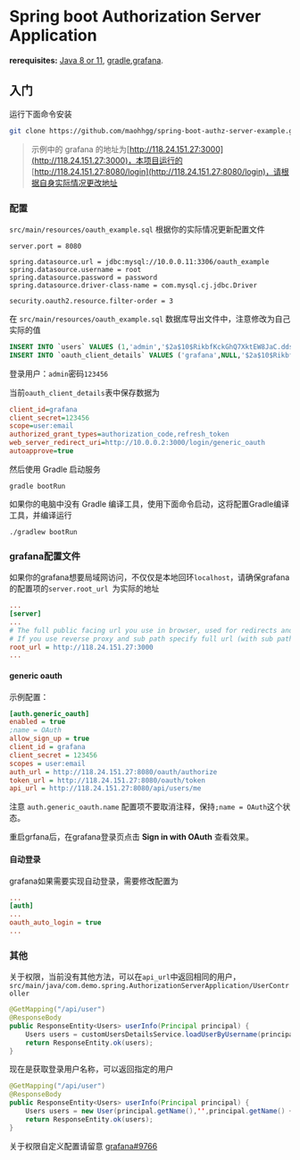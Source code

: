 # **Spring boot Authorization Server Application**

**rerequisites:** [Java 8 or 11](https://adoptopenjdk.net/), [gradle](gradle.org),[grafana](https://grafana.com/).

## 入门

运行下面命令安装

```bash
git clone https://github.com/maohhgg/spring-boot-authz-server-example.git
```

> 示例中的 grafana 的地址为[http://118.24.151.27:3000](http://118.24.151.27:3000)，本项目运行的 [http://118.24.151.27:8080/login](http://118.24.151.27:8080/login)，请根据自身实际情况更改地址

### 配置



`src/main/resources/oauth_example.sql` 根据你的实际情况更新配置文件

```properties
server.port = 8080

spring.datasource.url = jdbc:mysql://10.0.0.11:3306/oauth_example
spring.datasource.username = root
spring.datasource.password = password
spring.datasource.driver-class-name = com.mysql.cj.jdbc.Driver

security.oauth2.resource.filter-order = 3
```

在 `src/main/resources/oauth_example.sql` 数据库导出文件中，注意修改为自己实际的值

```sql
INSERT INTO `users` VALUES (1,'admin','$2a$10$RikbfKckGhQ7XktEW8JaC.ddscwh4s24fhgr.Tk2AEPT7Qfu8G0Jq','admin@local',1);
INSERT INTO `oauth_client_details` VALUES ('grafana',NULL,'$2a$10$RikbfKckGhQ7XktEW8JaC.ddscwh4s24fhgr.Tk2AEPT7Qfu8G0Jq','','authorization_code,refresh_token','http://10.0.0.2:3000/login/generic_oauth',NULL,900,NULL,'{}','true');
```

登录用户：`admin`密码`123456`

当前`oauth_client_details`表中保存数据为

```ini
client_id=grafana
client_secret=123456
scope=user:email
authorized_grant_types=authorization_code,refresh_token
web_server_redirect_uri=http://10.0.0.2:3000/login/generic_oauth
autoapprove=true
```

然后使用 Gradle 启动服务

```shell
gradle bootRun
```

如果你的电脑中没有 Gradle 编译工具，使用下面命令启动，这将配置Gradle编译工具，并编译运行

```shell
./gradlew bootRun
```



### grafana配置文件



如果你的grafana想要局域网访问，不仅仅是本地回环`localhost`，请确保grafana的配置项的`server.root_url `为实际的地址

```ini
...
[server]
...
# The full public facing url you use in browser, used for redirects and emails
# If you use reverse proxy and sub path specify full url (with sub path)
root_url = http://118.24.151.27:3000
...
```

#### generic oauth

示例配置：

```ini
[auth.generic_oauth]
enabled = true
;name = OAuth
allow_sign_up = true
client_id = grafana
client_secret = 123456
scopes = user:email
auth_url = http://118.24.151.27:8080/oauth/authorize
token_url = http://118.24.151.27:8080/oauth/token
api_url = http://118.24.151.27:8080/api/users/me
```

注意 `auth.generic_oauth.name`  配置项不要取消注释，保持`;name = OAuth`这个状态。

重启grfana后，在grafana登录页点击 **Sign in with OAuth** 查看效果。

#### 自动登录

grafana如果需要实现自动登录，需要修改配置为

```ini
...
[auth]
...
oauth_auto_login = true
...
```



### 其他



关于权限，当前没有其他方法，可以在`api_url`中返回相同的用户，`src/main/java/com.demo.spring.AuthorizationServerApplication/UserController`

```java
@GetMapping("/api/user")
@ResponseBody
public ResponseEntity<Users> userInfo(Principal principal) {
    Users users = customUsersDetailsService.loadUserByUsername(principal.getName());
    return ResponseEntity.ok(users);
}
```

现在是获取登录用户名称，可以返回指定的用户

```java
@GetMapping("/api/user")
@ResponseBody
public ResponseEntity<Users> userInfo(Principal principal) {
    Users users = new User(principal.getName(),'',principal.getName() + "@qq.com");
    return ResponseEntity.ok(users);
}
```

关于权限自定义配置请留意 [grafana#9766](https://github.com/grafana/grafana/issues/9766)